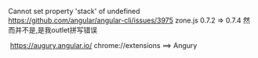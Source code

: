 Cannot set property 'stack' of undefined
https://github.com/angular/angular-cli/issues/3975
zone.js 0.7.2 => 0.7.4
然而并不是,是我outlet拼写错误


 https://augury.angular.io/
chrome://extensions  ==> Angury
